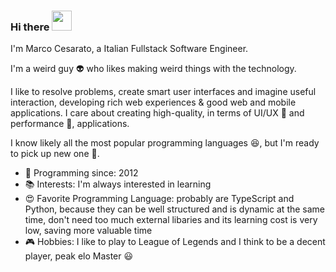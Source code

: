 ### Hi there <img src="https://media.giphy.com/media/hvRJCLFzcasrR4ia7z/giphy.gif" width="32">

I'm Marco Cesarato, a Italian Fullstack Software Engineer.

I'm a weird guy 👽 who likes making weird things with the technology.

I like to resolve problems, create smart user interfaces and imagine useful interaction, developing rich web experiences & good web and mobile applications.
I care about creating high-quality, in terms of UI/UX 🔭 and performance 🚀, applications.

I know likely all the most popular programming languages 😆, but I'm ready to pick up new one 🌱.

- 👶 Programming since: 2012
- 📚 Interests: I'm always interested in learning
- 😍 Favorite Programming Language: probably are TypeScript and Python, because they can be well structured and is dynamic at the same time, don't need too much external libaries and its learning cost is very low, saving more valuable time
- 🎮 Hobbies: I like to play to League of Legends and I think to be a decent player, peak elo Master 😃

<!--
**marcocesarato/marcocesarato** is a ✨ _special_ ✨ repository because its `README.md` (this file) appears on your GitHub profile.

Here are some ideas to get you started:

- 🔭 I’m currently working on ...
- 🌱 I’m currently learning ...
- 👯 I’m looking to collaborate on ...
- 🤔 I’m looking for help with ...
- 💬 Ask me about ...
- 📫 How to reach me: ...
- 😄 Pronouns: ...
- ⚡ Fun fact: ...
-->
